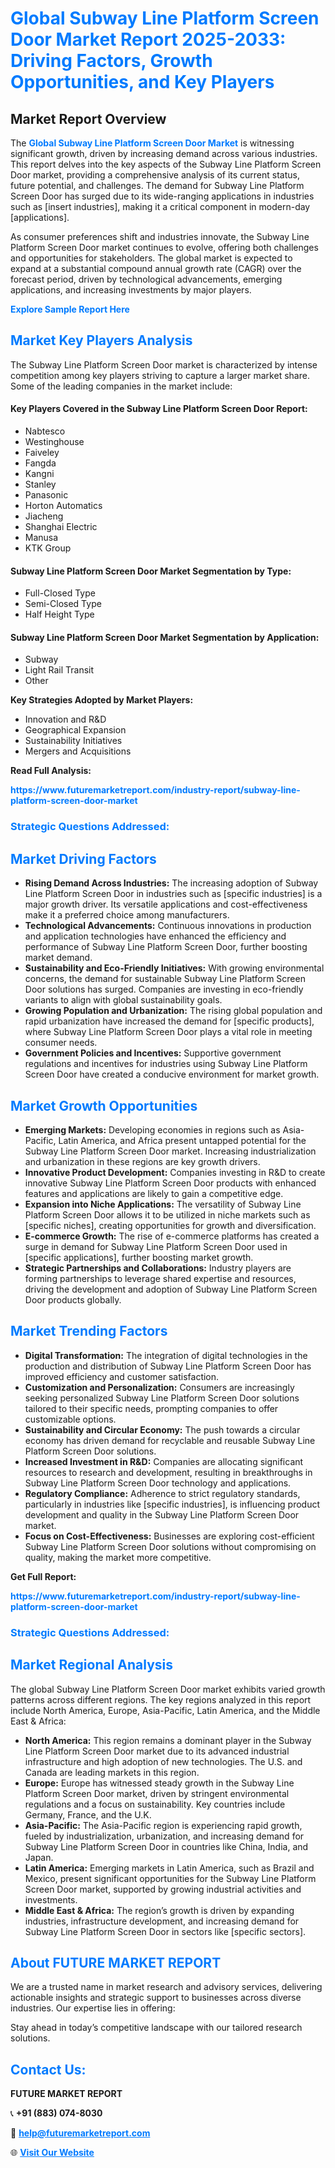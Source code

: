 <h1 style="color: #007BFF;">Global Subway Line Platform Screen Door Market Report 2025-2033: Driving Factors, Growth Opportunities, and Key Players</h1>

<section id="overview">
<h2>Market Report Overview</h2>
<p>The <a href="https://www.futuremarketreport.com/industry-report/subway-line-platform-screen-door-market" style="color: #007BFF; text-decoration: none;"><strong>Global Subway Line Platform Screen Door Market</strong></a> is witnessing significant growth, driven by increasing demand across various industries. This report delves into the key aspects of the Subway Line Platform Screen Door market, providing a comprehensive analysis of its current status, future potential, and challenges. The demand for Subway Line Platform Screen Door has surged due to its wide-ranging applications in industries such as [insert industries], making it a critical component in modern-day [applications].</p>
<p>As consumer preferences shift and industries innovate, the Subway Line Platform Screen Door market continues to evolve, offering both challenges and opportunities for stakeholders. The global market is expected to expand at a substantial compound annual growth rate (CAGR) over the forecast period, driven by technological advancements, emerging applications, and increasing investments by major players.</p>
</section>

<section id="overview">
<p><a href="https://www.futuremarketreport.com/request-sample/reportId=26060" style="color: #007BFF; text-decoration: none;"><strong>Explore Sample Report Here</strong></a></p>
</section>

<section id="key-players">
<h2 style="color: #007BFF;">Market Key Players Analysis</h2>
<p>The Subway Line Platform Screen Door market is characterized by intense competition among key players striving to capture a larger market share. Some of the leading companies in the market include:</p>
<h4>Key Players Covered in the Subway Line Platform Screen Door Report:</h4>
<ul><li>Nabtesco</li><li>Westinghouse</li><li>Faiveley</li><li>Fangda</li><li>Kangni</li><li>Stanley</li><li>Panasonic</li><li>Horton Automatics</li><li>Jiacheng</li><li>Shanghai Electric</li><li>Manusa</li><li>KTK Group</li></ul>
<h4>Subway Line Platform Screen Door Market Segmentation by Type:</h4>
<ul><li>Full-Closed Type</li><li>Semi-Closed Type</li><li>Half Height Type</li></ul>

<h4>Subway Line Platform Screen Door Market Segmentation by Application:</h4>
<ul><li>Subway</li><li>Light Rail Transit</li><li>Other</li></ul>
<p><strong>Key Strategies Adopted by Market Players:</strong></p>
<ul>
<li>Innovation and R&D</li>
<li>Geographical Expansion</li>
<li>Sustainability Initiatives</li>
<li>Mergers and Acquisitions</li>
</ul>
</section>

<section>
<p><strong>Read Full Analysis: </strong></p><a href="https://www.futuremarketreport.com/industry-report/subway-line-platform-screen-door-market" style="color: #007BFF; text-decoration: none;"><strong>https://www.futuremarketreport.com/industry-report/subway-line-platform-screen-door-market</strong></a>
<h3 style="color: #007BFF;">Strategic Questions Addressed:</h3>
</section>

<section id="driving-factors">
<h2 style="color: #007BFF;">Market Driving Factors</h2>
<ul>
<li><strong>Rising Demand Across Industries:</strong> The increasing adoption of Subway Line Platform Screen Door in industries such as [specific industries] is a major growth driver. Its versatile applications and cost-effectiveness make it a preferred choice among manufacturers.</li>
<li><strong>Technological Advancements:</strong> Continuous innovations in production and application technologies have enhanced the efficiency and performance of Subway Line Platform Screen Door, further boosting market demand.</li>
<li><strong>Sustainability and Eco-Friendly Initiatives:</strong> With growing environmental concerns, the demand for sustainable Subway Line Platform Screen Door solutions has surged. Companies are investing in eco-friendly variants to align with global sustainability goals.</li>
<li><strong>Growing Population and Urbanization:</strong> The rising global population and rapid urbanization have increased the demand for [specific products], where Subway Line Platform Screen Door plays a vital role in meeting consumer needs.</li>
<li><strong>Government Policies and Incentives:</strong> Supportive government regulations and incentives for industries using Subway Line Platform Screen Door have created a conducive environment for market growth.</li>
</ul>
</section>

<section id="growth-opportunities">
<h2 style="color: #007BFF;">Market Growth Opportunities</h2>
<ul>
<li><strong>Emerging Markets:</strong> Developing economies in regions such as Asia-Pacific, Latin America, and Africa present untapped potential for the Subway Line Platform Screen Door market. Increasing industrialization and urbanization in these regions are key growth drivers.</li>
<li><strong>Innovative Product Development:</strong> Companies investing in R&D to create innovative Subway Line Platform Screen Door products with enhanced features and applications are likely to gain a competitive edge.</li>
<li><strong>Expansion into Niche Applications:</strong> The versatility of Subway Line Platform Screen Door allows it to be utilized in niche markets such as [specific niches], creating opportunities for growth and diversification.</li>
<li><strong>E-commerce Growth:</strong> The rise of e-commerce platforms has created a surge in demand for Subway Line Platform Screen Door used in [specific applications], further boosting market growth.</li>
<li><strong>Strategic Partnerships and Collaborations:</strong> Industry players are forming partnerships to leverage shared expertise and resources, driving the development and adoption of Subway Line Platform Screen Door products globally.</li>
</ul>
</section>

<section id="trending-factors">
<h2 style="color: #007BFF;">Market Trending Factors</h2>
<ul>
<li><strong>Digital Transformation:</strong> The integration of digital technologies in the production and distribution of Subway Line Platform Screen Door has improved efficiency and customer satisfaction.</li>
<li><strong>Customization and Personalization:</strong> Consumers are increasingly seeking personalized Subway Line Platform Screen Door solutions tailored to their specific needs, prompting companies to offer customizable options.</li>
<li><strong>Sustainability and Circular Economy:</strong> The push towards a circular economy has driven demand for recyclable and reusable Subway Line Platform Screen Door solutions.</li>
<li><strong>Increased Investment in R&D:</strong> Companies are allocating significant resources to research and development, resulting in breakthroughs in Subway Line Platform Screen Door technology and applications.</li>
<li><strong>Regulatory Compliance:</strong> Adherence to strict regulatory standards, particularly in industries like [specific industries], is influencing product development and quality in the Subway Line Platform Screen Door market.</li>
<li><strong>Focus on Cost-Effectiveness:</strong> Businesses are exploring cost-efficient Subway Line Platform Screen Door solutions without compromising on quality, making the market more competitive.</li>
</ul>
</section>

<section>
<p><strong>Get Full Report: </strong></p><a href="https://www.futuremarketreport.com/industry-report/subway-line-platform-screen-door-market" style="color: #007BFF; text-decoration: none;"><strong>https://www.futuremarketreport.com/industry-report/subway-line-platform-screen-door-market</strong></a>
<h3 style="color: #007BFF;">Strategic Questions Addressed:</h3>
</section>


<section id="regional-analysis">
<h2 style="color: #007BFF;">Market Regional Analysis</h2>
<p>The global Subway Line Platform Screen Door market exhibits varied growth patterns across different regions. The key regions analyzed in this report include North America, Europe, Asia-Pacific, Latin America, and the Middle East & Africa:</p>
<ul>
<li><strong>North America:</strong> This region remains a dominant player in the Subway Line Platform Screen Door market due to its advanced industrial infrastructure and high adoption of new technologies. The U.S. and Canada are leading markets in this region.</li>
<li><strong>Europe:</strong> Europe has witnessed steady growth in the Subway Line Platform Screen Door market, driven by stringent environmental regulations and a focus on sustainability. Key countries include Germany, France, and the U.K.</li>
<li><strong>Asia-Pacific:</strong> The Asia-Pacific region is experiencing rapid growth, fueled by industrialization, urbanization, and increasing demand for Subway Line Platform Screen Door in countries like China, India, and Japan.</li>
<li><strong>Latin America:</strong> Emerging markets in Latin America, such as Brazil and Mexico, present significant opportunities for the Subway Line Platform Screen Door market, supported by growing industrial activities and investments.</li>
<li><strong>Middle East & Africa:</strong> The region’s growth is driven by expanding industries, infrastructure development, and increasing demand for Subway Line Platform Screen Door in sectors like [specific sectors].</li>
</ul>
</section>

<footer>
<h2 style="color: #007BFF;">About FUTURE MARKET REPORT</h2>
<p>We are a trusted name in market research and advisory services, delivering actionable insights and strategic support to businesses across diverse industries. Our expertise lies in offering:</p>

<p>Stay ahead in today’s competitive landscape with our tailored research solutions.</p>

<h2 style="color: #007BFF;">Contact Us:</h2>
<p><strong>FUTURE MARKET REPORT</strong></p>
<p>📞 <strong>+91 (883) 074-8030</strong></p>
<p>📧 <strong><a href="mailto:help@futuremarketreport.com" style="color: #007BFF;">help@futuremarketreport.com</a></strong></p>
<p>🌐 <strong><a href="https://www.futuremarketreport.com/" style="color: #007BFF;">Visit Our Website</a></strong></p>
</footer>